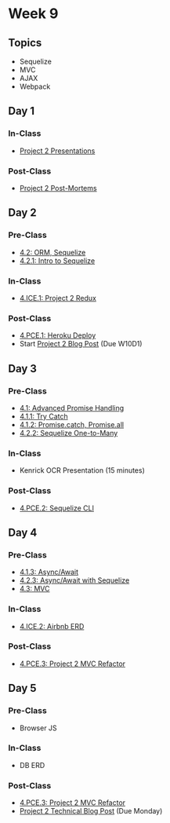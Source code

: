 # Week 9

## Topics

* Sequelize
* MVC
* AJAX
* Webpack

## Day 1

### In-Class

* [Project 2 Presentations](../../course-logistics/course-methodology.md#project-presentations)

### Post-Class

* [Project 2 Post-Mortems](../../projects/project-2-server-side-app.md#project-timeline)

## Day 2

### Pre-Class

* [4.2: ORM, Sequelize](../../4-back-end-structure/4.2-sequelize/)
* [4.2.1: Intro to Sequelize](../../4-back-end-structure/4.2-sequelize/4.2.1-intro-to-sequelize.md)

### In-Class

* [4.ICE.1: Project 2 Redux](../../4-back-end-structure/4.ice-in-class-exercises/4.ice.1-project-2-redux.md)

### Post-Class

* [4.PCE.1: Heroku Deploy](../../4-back-end-structure/4.pce-post-class-exercises/4.pce.1-heroku-deploy.md)
* Start [Project 2 Blog Post](../../projects/project-2-server-side-app.md#technical-blog-post) \(Due W10D1\)

## Day 3

### Pre-Class

* [4.1: Advanced Promise Handling](../../4-back-end-structure/4.1-advanced-promise-handling/)
* [4.1.1: Try Catch](../../4-back-end-structure/4.1-advanced-promise-handling/4.1.1-try-catch.md)
* [4.1.2: Promise.catch, Promise.all](../../4-back-end-structure/4.1-advanced-promise-handling/4.1.2-promise.catch-promise.all.md)
* [4.2.2: Sequelize One-to-Many](../../4-back-end-structure/4.2-sequelize/4.2.2-sequelize-one-to-many-relationships.md)

### In-Class

* Kenrick OCR Presentation \(15 minutes\)

### Post-Class

* [4.PCE.2: Sequelize CLI](../../4-back-end-structure/4.pce-post-class-exercises/4.pce.2-sequelize-cli.md)

## Day 4

### Pre-Class

* [4.1.3: Async/Await](../../4-back-end-structure/4.1-advanced-promise-handling/4.1.3-async-await.md)
* [4.2.3: Async/Await with Sequelize](../../4-back-end-structure/4.2-sequelize/4.2.3-async-await-with-sequelize.md)
* [4.3: MVC](../../4-back-end-structure/4.3-mvc.md)

### In-Class

* [4.ICE.2: Airbnb ERD](../../4-back-end-structure/4.ice-in-class-exercises/4.ice.2-db-schema-design-airbnb.md)

### Post-Class

* [4.PCE.3: Project 2 MVC Refactor](../../4-back-end-structure/4.pce-post-class-exercises/4.pce.3-project-2-mvc-refactor.md)

## Day 5

### Pre-Class

* Browser JS

### In-Class

* DB ERD

### Post-Class

* [4.PCE.3: Project 2 MVC Refactor](../../4-back-end-structure/4.pce-post-class-exercises/4.pce.3-project-2-mvc-refactor.md)
* [Project 2 Technical Blog Post](../../projects/project-2-server-side-app.md#technical-blog-post) \(Due Monday\)

